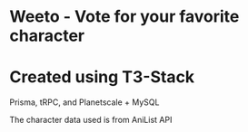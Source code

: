 # Weeto - Vote for your favorite character

# Created using T3-Stack
Prisma, tRPC, and Planetscale + MySQL

The character data used is from AniList API
